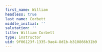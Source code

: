 ```yaml
---
first_name: William
headless: true
last_name: Corbett
middle_initial: ''
salutation: ''
title: William Corbett
type: instructor
uid: 9f06123f-1335-9ae4-8d1b-b310866b31b9
---
```

